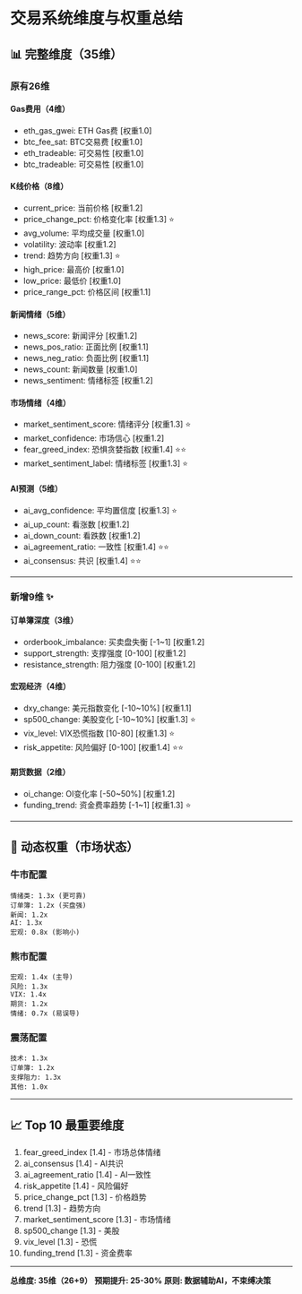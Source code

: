 # 交易系统维度与权重总结

## 📊 完整维度（35维）

### 原有26维

#### Gas费用（4维）
- eth_gas_gwei: ETH Gas费 [权重1.0]
- btc_fee_sat: BTC交易费 [权重1.0]
- eth_tradeable: 可交易性 [权重1.0]
- btc_tradeable: 可交易性 [权重1.0]

#### K线价格（8维）
- current_price: 当前价格 [权重1.2]
- price_change_pct: 价格变化率 [权重1.3] ⭐
- avg_volume: 平均成交量 [权重1.0]
- volatility: 波动率 [权重1.2]
- trend: 趋势方向 [权重1.3] ⭐
- high_price: 最高价 [权重1.0]
- low_price: 最低价 [权重1.0]
- price_range_pct: 价格区间 [权重1.1]

#### 新闻情绪（5维）
- news_score: 新闻评分 [权重1.2]
- news_pos_ratio: 正面比例 [权重1.1]
- news_neg_ratio: 负面比例 [权重1.1]
- news_count: 新闻数量 [权重1.0]
- news_sentiment: 情绪标签 [权重1.2]

#### 市场情绪（4维）
- market_sentiment_score: 情绪评分 [权重1.3] ⭐
- market_confidence: 市场信心 [权重1.2]
- fear_greed_index: 恐惧贪婪指数 [权重1.4] ⭐⭐
- market_sentiment_label: 情绪标签 [权重1.3] ⭐

#### AI预测（5维）
- ai_avg_confidence: 平均置信度 [权重1.3] ⭐
- ai_up_count: 看涨数 [权重1.2]
- ai_down_count: 看跌数 [权重1.2]
- ai_agreement_ratio: 一致性 [权重1.4] ⭐⭐
- ai_consensus: 共识 [权重1.4] ⭐⭐

---

### 新增9维 ✨

#### 订单簿深度（3维）
- orderbook_imbalance: 买卖盘失衡 [-1~1] [权重1.2]
- support_strength: 支撑强度 [0-100] [权重1.2]
- resistance_strength: 阻力强度 [0-100] [权重1.2]

#### 宏观经济（4维）
- dxy_change: 美元指数变化 [-10~10%] [权重1.1]
- sp500_change: 美股变化 [-10~10%] [权重1.3] ⭐
- vix_level: VIX恐慌指数 [10-80] [权重1.3] ⭐
- risk_appetite: 风险偏好 [0-100] [权重1.4] ⭐⭐

#### 期货数据（2维）
- oi_change: OI变化率 [-50~50%] [权重1.2]
- funding_trend: 资金费率趋势 [-1~1] [权重1.3] ⭐

---

## 🎯 动态权重（市场状态）

### 牛市配置
```
情绪类: 1.3x (更可靠)
订单簿: 1.2x (买盘强)
新闻: 1.2x
AI: 1.3x
宏观: 0.8x (影响小)
```

### 熊市配置
```
宏观: 1.4x (主导)
风险: 1.3x
VIX: 1.4x
期货: 1.2x
情绪: 0.7x (易误导)
```

### 震荡配置
```
技术: 1.3x
订单簿: 1.2x
支撑阻力: 1.3x
其他: 1.0x
```

---

## 📈 Top 10 最重要维度

1. fear_greed_index [1.4] - 市场总体情绪
2. ai_consensus [1.4] - AI共识
3. ai_agreement_ratio [1.4] - AI一致性
4. risk_appetite [1.4] - 风险偏好
5. price_change_pct [1.3] - 价格趋势
6. trend [1.3] - 趋势方向
7. market_sentiment_score [1.3] - 市场情绪
8. sp500_change [1.3] - 美股
9. vix_level [1.3] - 恐慌
10. funding_trend [1.3] - 资金费率

---

**总维度: 35维（26+9）**
**预期提升: 25-30%**
**原则: 数据辅助AI，不束缚决策**
